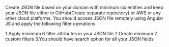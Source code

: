 Create JSON file based on your domain with minimum six entities and keep your JSON file either in GitHub(Create separate repository) or AWS or any other cloud platforms. You should access JSON file remotely using Angular JS and apply the following filter operations

1.Apply minimum 6 filter attributes in your JSON file 2.Create minimum 2 custom filters 3.You should have search option for all your JSON fields
